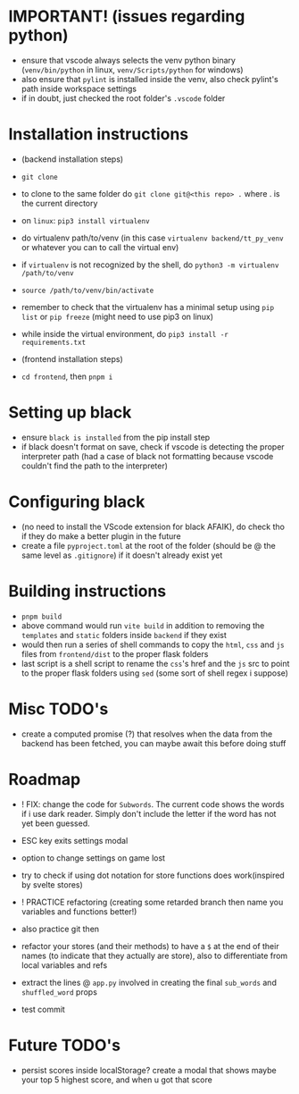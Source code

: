 # IMPORTANT! (issues regarding python)

- ensure that vscode always selects the venv python binary (`venv/bin/python` in linux, `venv/Scripts/python` for windows)
- also ensure that `pylint` is installed inside the venv, also check pylint's path inside workspace settings
- if in doubt, just checked the root folder's `.vscode` folder

# Installation instructions

- (backend installation steps)
- `git clone`
- to clone to the same folder do `git clone git@<this repo> .` where . is the current directory
- on `linux`: `pip3 install virtualenv`
- do virtualenv path/to/venv (in this case `virtualenv backend/tt_py_venv` or whatever you can to call the virtual env)
- if `virtualenv` is not recognized by the shell, do `python3 -m virtualenv /path/to/venv`
- `source /path/to/venv/bin/activate`
- remember to check that the virtualenv has a minimal setup using `pip list` or `pip freeze` (might need to use pip3 on linux)
- while inside the virtual environment, do `pip3 install -r requirements.txt`

- (frontend installation steps)
- `cd frontend`, then `pnpm i`

# Setting up black

- ensure `black is installed` from the pip install step
- if black doesn't format on save, check if vscode is detecting the proper interpreter path (had a case of black not formatting because vscode couldn't find the path to the interpreter)

# Configuring black

- (no need to install the VScode extension for black AFAIK), do check tho if they do make a better plugin in the future
- create a file `pyproject.toml` at the root of the folder (should be @ the same level as `.gitignore`) if it doesn't already exist yet

# Building instructions

- `pnpm build`
- above command would run `vite build` in addition to removing the `templates` and `static` folders inside `backend` if they exist
- would then run a series of shell commands to copy the `html`, `css` and `js` files from `frontend/dist` to the proper flask folders
- last script is a shell script to rename the `css`'s href and the `js` src to point to the proper flask folders using `sed` (some sort of shell regex i suppose)

# Misc TODO's

- create a computed promise (?) that resolves when the data from the backend has been fetched, you can maybe await this before doing stuff

# Roadmap

- ! FIX: change the code for `Subwords`. The current code shows the words if i use dark reader. Simply don't include the letter if the word has not yet been guessed.
- ESC key exits settings modal
- option to change settings on game lost

- try to check if using dot notation for store functions does work(inspired by svelte stores)
- ! PRACTICE refactoring (creating some retarded branch then name you variables and functions better!)
- also practice git then
- refactor your stores (and their methods) to have a `$` at the end of their names (to indicate that they actually are store), also to differentiate from local variables and refs
- extract the lines @ `app.py` involved in creating the final `sub_words` and `shuffled_word` props
- test commit

# Future TODO's

- persist scores inside localStorage? create a modal that shows maybe your top 5 highest score, and when u got that score
